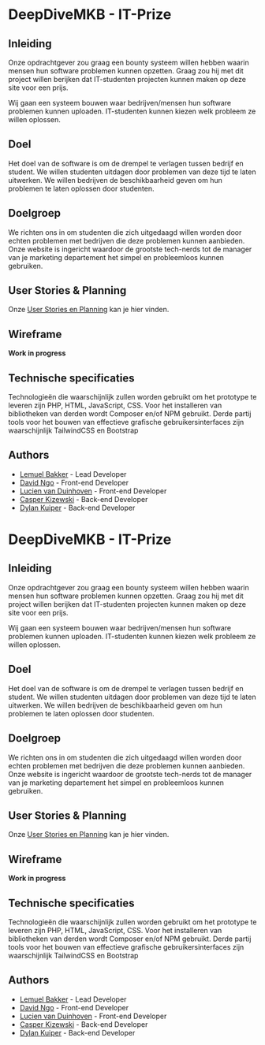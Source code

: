 
# DeepDiveMKB - IT-Prize

## Inleiding

Onze opdrachtgever zou graag een bounty systeem willen hebben waarin mensen hun 
software problemen kunnen opzetten. Graag zou hij met dit project willen berijken
dat IT-studenten projecten kunnen maken op deze site voor een prijs.

Wij gaan een systeem bouwen waar bedrijven/mensen hun software problemen kunnen uploaden.
IT-studenten kunnen kiezen welk probleem ze willen oplossen.

## Doel

Het doel van de software is om de drempel te verlagen tussen bedrijf en student.
We willen studenten uitdagen door problemen van deze tijd te laten uitwerken.
We willen bedrijven de beschikbaarheid geven om hun problemen te laten oplossen door studenten.

## Doelgroep

We richten ons in om studenten die zich uitgedaagd willen worden door echten problemen met bedrijven die deze problemen kunnen aanbieden. Onze website is ingericht waardoor de grootste tech-nerds tot de manager van je marketing departement het simpel en probleemloos kunnen gebruiken.

## User Stories & Planning

Onze [User Stories en Planning](https://www.notion.so/30b1b2f93e4f490f81d6f290128b0e50?v=43c0792c119d412c91966f87c1ae0b8e) kan je hier vinden.

## Wireframe

**Work in progress**

## Technische specificaties

Technologieën die waarschijnlijk zullen worden gebruikt om het prototype te leveren zijn PHP, HTML, JavaScript,
CSS. Voor het installeren van bibliotheken van derden wordt Composer en/of NPM gebruikt. Derde partij
tools voor het bouwen van effectieve grafische gebruikersinterfaces zijn waarschijnlijk TailwindCSS en
Bootstrap

## Authors

- [Lemuel Bakker](https://github.com/I-am-Lemuel) - Lead Developer
- [David Ngo](https://github.com/huidigestatus) - Front-end Developer
- [Lucien van Duinhoven](https://github.com/9chairs) - Front-end Developer
- [Casper Kizewski](https://github.com/Ssionn) - Back-end Developer
- [Dylan Kuiper](https://github.com/DylanKuiper) - Back-end Developer


# DeepDiveMKB - IT-Prize

## Inleiding

Onze opdrachtgever zou graag een bounty systeem willen hebben waarin mensen hun 
software problemen kunnen opzetten. Graag zou hij met dit project willen berijken
dat IT-studenten projecten kunnen maken op deze site voor een prijs.

Wij gaan een systeem bouwen waar bedrijven/mensen hun software problemen kunnen uploaden.
IT-studenten kunnen kiezen welk probleem ze willen oplossen.

## Doel

Het doel van de software is om de drempel te verlagen tussen bedrijf en student.
We willen studenten uitdagen door problemen van deze tijd te laten uitwerken.
We willen bedrijven de beschikbaarheid geven om hun problemen te laten oplossen door studenten.

## Doelgroep

We richten ons in om studenten die zich uitgedaagd willen worden door echten problemen met bedrijven die deze problemen kunnen aanbieden. Onze website is ingericht waardoor de grootste tech-nerds tot de manager van je marketing departement het simpel en probleemloos kunnen gebruiken.

## User Stories & Planning

Onze [User Stories en Planning](https://www.notion.so/30b1b2f93e4f490f81d6f290128b0e50?v=43c0792c119d412c91966f87c1ae0b8e) kan je hier vinden.

## Wireframe

**Work in progress**

## Technische specificaties

Technologieën die waarschijnlijk zullen worden gebruikt om het prototype te leveren zijn PHP, HTML, JavaScript,
CSS. Voor het installeren van bibliotheken van derden wordt Composer en/of NPM gebruikt. Derde partij
tools voor het bouwen van effectieve grafische gebruikersinterfaces zijn waarschijnlijk TailwindCSS en
Bootstrap

## Authors

- [Lemuel Bakker](https://github.com/I-am-Lemuel) - Lead Developer
- [David Ngo](https://github.com/huidigestatus) - Front-end Developer
- [Lucien van Duinhoven](https://github.com/9chairs) - Front-end Developer
- [Casper Kizewski](https://github.com/Ssionn) - Back-end Developer
- [Dylan Kuiper](https://github.com/DylanKuiper) - Back-end Developer


